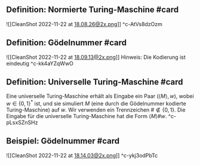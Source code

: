 ## Definition: Normierte Turing-Maschine #card 
![[CleanShot 2022-11-22 at 18.08.26@2x.png]]
^c-AtVs8dzOzm

## Definition: Gödelnummer #card 
![[CleanShot 2022-11-22 at 18.09.13@2x.png]]
Hinweis: Die Kodierung ist eindeutig 
^c-kk4aYZqWwO

## Definition: Universelle Turing-Maschine #card 
Eine universelle Turing-Maschine erhält als Eingabe ein Paar $(\langle M \rangle, w)$, wobei $w \in\{0,1\}^*$ ist, und sie simuliert $M$ (eine durch die Gödelnummer kodierte Turing-Maschine) auf $w$.
Wir verwenden ein Trennzeichen $\# \notin\{0,1\}$. Die Eingabe für die universelle Turing-Maschine hat die Form $\langle M \rangle \# w$.
^c-pLsxSZnSHz

## Beispiel: Gödelnummer #card 
![[CleanShot 2022-11-22 at 18.14.03@2x.png]]
^c-ykj3odPbTc
